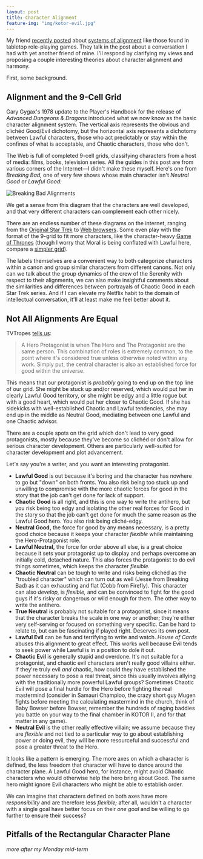 ```yaml
---
layout: post
title: Character Alignment
feature-img: "img/kotor-evil.jpg"
---
```


My friend [recently posted][the original] about [systems of alignment][WP
alignment] like those found in tabletop role-playing games. They talk in the
post about a conversation I had with yet another friend of mine. I'll respond
by clarifying my views and proposing a couple interesting theories about
character alignment and harmony.

First, some background.

[the original]: http://gainesvillain.tumblr.com/post/114236681430
[WP alignment]: https://en.wikipedia.org/wiki/Alignment_%28role-playing_games%29

## Alignment and the 9-Cell Grid

Gary Gygax's 1978 update to the Player's Handbook for the release of _Advanced
Dungeons & Dragons_ introduced what we now know as the basic character
alignment system. The vertical axis represents the obvious and clichéd
Good/Evil dichotomy, but the horizontal axis represents a dichotomy between
Lawful characters, those who act predictably or stay within the confines of
what is acceptable, and Chaotic characters, those who don't.

The Web is full of completed 9-cell grids, classifying characters from a host
of media: films, books, television series. All the guides in this post are from
various corners of the Internet—I didn't make these myself. Here's one from
_Breaking Bad,_ one of very few shows whose main character isn't _Neutral Good_
or _Lawful Good:_

![Breaking Bad Alignments][breaking bad]

We get a sense from this diagram that the characters are well developed, and
that very different characters can complement each other nicely.

There are an endless number of these diagrams on the internet, ranging from the
[Original Star Trek][tos] to [Web browsers][browsers]. Some even play with the
format of the 9-grid to fit more characters, like the character-heavy [Game of
Thrones][got-complex] (though I worry that Moral is being conflated with Lawful
here, compare a [simpler grid][got-simple]).

The labels themselves are a convenient way to both categorize characters within
a canon and group similar characters from different canons. Not only can we
talk about the group dynamics of the crew of the Serenity with respect to their
alignments, we can also make insightful comments about the similarities and
differences between portrayals of Chaotic Good in each Star Trek series. And if
I can elevate my Netflix habit to the domain of intellectual conversation,
it'll at least make me feel better about it.

[breaking bad]: http://imgur.com/GXUfg9I.jpg
[tos]: http://imgur.com/tfPGj6U.jpg
[browsers]: http://imgur.com/3TwzDSP.jpg
[got-complex]: http://imgur.com/HqbVUyB.jpg
[got-simple]: http://imgur.com/NNPg7WR.jpg

## Not All Alignments Are Equal

TVTropes [tells us][tvt hero]:

> A Hero Protagonist is when The Hero and The Protagonist are the same person.
> This combination of roles is extremely common, to the point where it's
> considered true unless otherwise noted within any work. Simply put, the
> central character is also an established force for good within the universe.

This means that our protagonist is _probably_ going to end up on the top line
of our grid. She might be stuck up and/or reserved, which would put her in
clearly Lawful Good territory, or she might be edgy and a little rogue but with
a good heart, which would put her closer to Chaotic Good. If she has sidekicks
with well-established Chaotic and Lawful tendencies, she may end up in the
middle as Neutral Good, mediating between one Lawful and one Chaotic advisor.

There are a couple spots on the grid which don't lead to very good
protagonists, mostly because they've become so clichéd or don't allow for
serious character development. Others are particularly well-suited for
character development and plot advancement.

Let's say you're a writer, and you want an interesting protagonist.

  - **Lawful Good** is out because it's boring and the character has nowhere to
    go but "down" on both fronts. You also risk being too stuck up and
    unwilling to compromise with the more chaotic forces for good in the story
    that the job can't get done for lack of support.
  - **Chaotic Good** is all right, and this is one way to write the antihero,
    but you risk being too edgy and isolating the other real forces for Good in
    the story so that the job can't get done for much the same reason as the Lawful
    Good hero. You also risk being cliché-edgy.
  - **Neutral Good,** the force for good by any means necessary, is a pretty
    good choice because it keeps your character *flexible* while maintaining
    the Hero-Protagonist role.
  - **Lawful Neutral,** the force for order above all else, is a great choice
    because it sets your protagonist up to display and perhaps overcome an
    initially cold, detached nature. This also forces the protagonist to do evil
    things sometimes, which keeps the character *flexible.*
  - **Chaotic Neutral** can be tough to write and risks being clichéd as the
    "troubled character" which can turn out as well (Jesse from Breaking Bad)
    as it can exhausting and flat (Cobb from Firefly). This character can also
    *develop,* is *flexible,* and can be convinced to fight for the good guys if
    it's risky or dangerous or wild enough for them. The other way to write the
    antihero.
  - **True Neutral** is probably not suitable for a protagonist, since it means
    that the character breaks the scale in one way or another; they're either
    very self-serving or focused on something very specific. Can be hard to relate
    to, but can be fascinating if played right. Deserves its own post.
  - **Lawful Evil** can be fun and terrifying to write and watch. _House of
    Cards_ abuses this alignment to great effect. This works well because Evil
    tends to seek power while Lawful is in a position to dole it out.
  - **Chaotic Evil** is generally stupid and overdone. It's not suitable for a
    protagonist, and chaotic evil characters aren't really good villains
    either. If they're truly evil _and_ chaotic, how could they have established
    the power necessary to pose a real threat, since this usually involves allying
    with the traditionally more powerful Lawful groups? Sometimes Chaotic Evil
    will pose a final hurdle for the Hero before fighting the real mastermind
    (consider in Samauri Champloo, the crazy short guy Mugen fights before meeting
    the calculating mastermind in the church, think of Baby Bowser before Bowser,
    remember the hundreds of raging baddies you battle on your way to the final
    chamber in KOTOR II, and for that matter in any game).
  - **Neutral Evil** is the other really effective villain; we assume because
    they are *flexible* and not tied to a particular way to go about
    establishing power or doing evil, they will be more resourceful and successful
    and pose a greater threat to the Hero.

It looks like a pattern is emerging. The more axes on which a character is
defined, the less freedom that character will have to dance around the
character plane. A Lawful Good hero, for instance, might avoid Chaotic
characters who would otherwise help the hero bring about Good. The same hero
might ignore Evil characters who might be able to establish order.

We can imagine that characters defined on both axes have more
*responsibility* and are therefore less *flexible;* after all, wouldn't a
character with a single goal have better focus on their *one goal* and be
willing to go further to ensure their success?

[tvt hero]: http://tvtropes.org/pmwiki/pmwiki.php/Main/HeroProtagonist

## Pitfalls of the Rectangular Character Plane

_more after my Monday mid-term_
